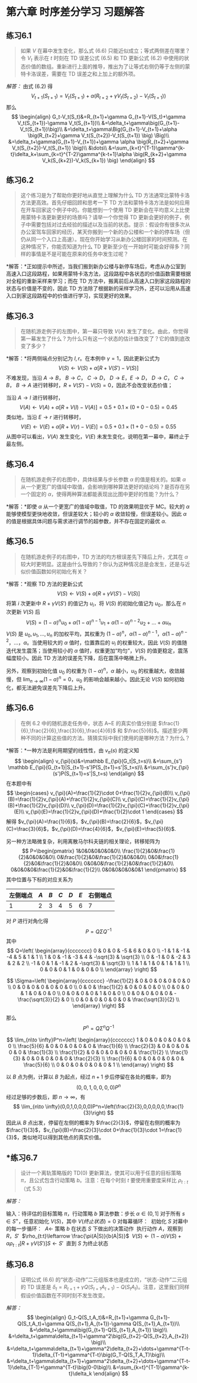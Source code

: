 # 第六章 时序差分学习 习题解答



## 练习6.1

> 如果 $V$ 在幕中发生变化，那么式 (6.6) 只能近似成立；等式两侧差在哪里？令 $V_t$ 表示在 $t$ 时刻在 TD 误差公式  (6.5) 和 TD 更新公式 (6.2) 中使用的状态价值的数组。重新进行上面的推导，推出为了让等式右侧仍等于左侧的蒙特卡洛误差，需要在 TD 误差之和上加上的额外项。

*解答：* 由式 (6.2) 得
$$
V_{t+1}(S_{t+1})=V_t(S_{t+1})+\alpha\big(R_{t+2}+\gamma V_t(S_{t+2})-V_t(S_{t+1})\big)
$$
那么
$$
\begin{align}
G_t-V_t(S_t)&=R_{t+1}+\gamma G_{t+1}-V(S_t)+\gamma V_t(S_{t+1})-\gamma V_t(S_{t+1})\\
&=\delta_t+\gamma\big(G_{t+1}-V_t(S_{t+1})\big)\\
&=\delta_t+\gamma\Big(G_{t+1}-V_{t+1}+\alpha \big(R_{t+2}+\gamma V_t(S_{t+2})-V_t(S_{t+1}) \big) \Big)\\
&=\delta_t+\gamma(G_{t+1}-V_{t+1})+\gamma \alpha \big(R_{t+2}+\gamma V_t(S_{t+2})-V_t(S_{t+1}) \big)\\
&\dots\\
&=\sum_{k=t}^{T-1}\gamma^{k-t}\delta_k+\sum_{k=t}^{T-2}\gamma^{k-t+1}\alpha \big(R_{k+2}+\gamma V_k(S_{k+2})-V_k(S_{k+1}) \big)
\end{align}
$$

## 练习6.2

> 这个练习是为了帮助你更好地从直觉上理解为什么 TD 方法通常比蒙特卡洛方法更高效。首先仔细回顾和思考一下 TD 方法和蒙特卡洛方法是如何应用在开车回家这个例子中的。你能想到一个使用 TD 更新会在平均意义上比使用蒙特卡洛更新更好的场景吗？请举一个你觉得 TD 更新会更好的例子，例子中需要包括对过去经验的描述以及当前的状态。提示：假设你有很多次从办公室驾车回家的经历，某天你搬到一个新的办公楼和一个新的停车场（但仍从同一个入口上高速）。现在你开始学习从新办公楼回家的时间预测。在这种情况下，你能否知道为什么 TD 更新至少在一开始时可能会好得多？同样的事情是不是可能在原来的任务中发生过呢？

*解答：*正如提示中所述，当我们搬到新办公楼与新停车场后，考虑从办公室到高速入口这段路程，如果用蒙特卡洛方法，这段路程中各状态的价值函数需要根据对全程的重新采样来学习；而在 TD 方法中，搬离前后从高速入口到家这段路程的状态与价值是不变的，因此 TD 方法除了根据新的采样学习外，还可以沿用从高速入口到家这段路程中的价值进行学习，实现更好的效果。

## 练习6.3

> 在随机游走例子的左图中，第一幕只导致 $V(A)$ 发生了变化。由此，你觉得第一幕发生了什么？为什么只有这一个状态的估计值改变了？它的值到底改变了多少？

*解答：*将两侧端点分别记为 $l,r$。在本例中 $\gamma=1$，因此更新公式为
$$
V(S)\leftarrow V(S)+\alpha[R+V(S')-V(S)]
$$
不难发现，当沿 $A\to B$， $B\to C$， $C\to D$， $D\to E$，$E\to D$， $D\to C$， $C\to B$， $B\to A$ 进行转移时，$R+V(S')-V(S)=0$，因此不会改变状态价值；

当沿 $A\to l$ 进行转移时，
$$
V(A)\leftarrow V(A)+\alpha[R+V(l)-V(A)]=0.5+0.1\times(0+0-0.5)=0.45
$$
类似地，当沿 $E\to r$ 进行转移时，
$$
V(E)\leftarrow V(E)+\alpha[R+V(r)-V(E)]=0.5+0.1\times(1+0-0.5)=0.55
$$
从图中可以看出，$V(A)$ 发生变化，$V(E)$ 未发生变化，说明在第一幕中，幕终止于最左侧。

## 练习6.4

> 在随机游走例子的右图中，具体结果与步长参数 $\alpha$ 的值是相关的。如果 $\alpha$ 从一个更宽广的值域中取值，会影响到哪种算法更好的结论吗？是否存在另一个固定的 $\alpha$，使得两种算法都能表现出比图中更好的性能？为什么？

*解答：*即使 $\alpha$ 从一个更宽广的值域中取值，TD 的效果明显优于 MC。较大的 $\alpha$ 能够使模型更快地收敛，但误差较大；较小的 $\alpha$ 收敛较慢，但误差较小。因此 $\alpha$ 的值是根据具体问题与需求进行调节的超参数，并不存在固定的最优 $\alpha$.

## 练习6.5

> 在随机游走例子的右图中，TD 方法的均方根误差先下降后上升，尤其在 $\alpha$ 较大时更明显。这是由什么导致的？你认为这种情况总是会发生，还是与近似价值函数如何初始化有关？

*解答：*观察 TD 方法的更新公式
$$
V(S)\leftarrow V(S)+\alpha[R+\gamma V(S')-V(S)]
$$
将第 $i$ 次更新中 $R+\gamma V(S')$ 的值记为 $u_i$，将 $V(S)$ 的初始化值记为 $u_0$，那么在 $n$ 次更新 $V(S)$ 后
$$
V(S)=(1-\alpha)^nu_0+\alpha(1-\alpha)^{n-1}u_1+\alpha(1-\alpha)^{n-2}u_2+\dots+\alpha u_n
$$
$V(S)$ 是 $u_0,u_1,\dots,u_n$ 的加权平均，其权重为 $(1-\alpha)^n$，$\alpha(1-\alpha)^{n-1}$，$\alpha(1-\alpha)^{n-2}$，$\dots$，$\alpha$。当使用较大的 $\alpha$ 值时，位置靠后的 $u_i$ 的权重较大，因此 $V(S)$ 的值随迭代发生震荡；当使用较小的 $\alpha$ 值时，权重更加“均匀”，$V(S)$ 的值更稳定，震荡幅度较小。因此 TD 方法的误差先下降，后在震荡中略微上升。

另外，观察到初始化值 $u_0$ 的权重为 $(1-\alpha)^n$，$\alpha$ 越小，$u_0$ 的权重越大，收敛越慢，但 $\lim_{n\to \infty}(1-\alpha)^n=0$，$u_0$ 的影响会越来越小。因此无论 $V(S)$ 如何初始化，都无法避免误差先下降后上升。

## 练习6.6

> 在例 6.2 中的随机游走任务中，状态 A~E 的真实价值分别是 $\frac{1}{6},\frac{2}{6},\frac{3}{6},\frac{4}{6}$ 和 $\frac{5}{6}$。描述至少两种不同的计算这些值的方法。猜猜实际中我们使用的是哪种方法？为什么？

*解答：*一种方法是利用期望的线性性，由 $v_{\pi}(s)$ 的定义知
$$
\begin{align}
v_{\pi}(s)&=\mathbb E_{\pi}(G_t|S_t=s)\\
&=\sum_{s'} \mathbb E_{\pi}(G_{t+1}|S_{t+1}-s')P(S_{t+1}=s'|S_t=s)\\
&=\sum_{s'}v_{\pi}(s')P(S_{t+1}=s'|S_t=s)
\end{align}
$$
在本题中有
$$
\begin{cases}
v_{\pi}(A)=\frac{1}{2}\cdot 0+\frac{1}{2}v_{\pi}(B)\\
v_{\pi}(B)=\frac{1}{2}v_{\pi}(A)+\frac{1}{2}v_{\pi}(C)\\
v_{\pi}(C)=\frac{1}{2}v_{\pi}(B)+\frac{1}{2}v_{\pi}(D)\\
v_{\pi}(D)=\frac{1}{2}v_{\pi}(C)+\frac{1}{2}v_{\pi}(E)\\
v_{\pi}(E)=\frac{1}{2}v_{\pi}(D)+\frac{1}{2}\cdot 1
\end{cases}
$$
解得 $v_{\pi}(A)=\frac{1}{6}$，$v_{\pi}(B)=\frac{2}{6}$，$v_{\pi}(C)=\frac{3}{6}$，$v_{\pi}(D)=\frac{4}{6}$，$v_{\pi}(E)=\frac{5}{6}$.

另一种方法略微复杂，利用离散马尔科夫链的相关理论，转移矩阵为
$$
P=\begin{pmatrix}
1&0&0&0&0&0&0\\
\frac{1}{2}&0&\frac{1}{2}&0&0&0&0\\
0&\frac{1}{2}&0&\frac{1}{2}&0&0&0\\
0&0&\frac{1}{2}&0&\frac{1}{2}&0&0\\
0&0&0&\frac{1}{2}&0&\frac{1}{2}&0\\
0&0&0&0&\frac{1}{2}&0&\frac{1}{2}\\
0&0&0&0&0&0&1
\end{pmatrix}
$$
其中位置与下标的对应关系为

| 左侧端点 | $A$  | $B$  | $C$  | $D$  | $E$  | 右侧端点 |
| -------- | ---- | ---- | ---- | ---- | ---- | -------- |
| 1        | 2    | 3    | 4    | 5    | 6    | 7        |

对 $P$ 进行对角化得
$$
P=Q\Sigma Q^{-1}
$$
其中
$$
Q=\left(
\begin{array}{ccccccc}
 0 & 0 & 0 & -5 & 6 & 0 & 0 \\
 -1 & 1 & -1 & -4 & 5 & 1 & 1 \\
 1 & 0 & -1 & -3 & 4 & -\sqrt{3} & \sqrt{3} \\
 0 & -1 & 0 & -2 & 3 & 2 & 2 \\
 -1 & 0 & 1 & -1 & 2 & -\sqrt{3} & \sqrt{3} \\
 1 & 1 & 1 & 0 & 1 & 1 & 1 \\
 0 & 0 & 0 & 1 & 0 & 0 & 0 \\
\end{array}
\right)
$$

$$
\Sigma=\left(
\begin{array}{ccccccc}
 -\frac{1}{2} & 0 & 0 & 0 & 0 & 0 & 0 \\
 0 & 0 & 0 & 0 & 0 & 0 & 0 \\
 0 & 0 & \frac{1}{2} & 0 & 0 & 0 & 0 \\
 0 & 0 & 0 & 1 & 0 & 0 & 0 \\
 0 & 0 & 0 & 0 & 1 & 0 & 0 \\
 0 & 0 & 0 & 0 & 0 & -\frac{\sqrt{3}}{2} & 0 \\
 0 & 0 & 0 & 0 & 0 & 0 & \frac{\sqrt{3}}{2} \\
\end{array}
\right)
$$

那么
$$
P^n=Q\Sigma^n Q^{-1}
$$

$$
\lim_{n\to \infty}P^n=\left(
\begin{array}{ccccccc}
 1 & 0 & 0 & 0 & 0 & 0 & 0 \\
 \frac{5}{6} & 0 & 0 & 0 & 0 & 0 & \frac{1}{6} \\
 \frac{2}{3} & 0 & 0 & 0 & 0 & 0 & \frac{1}{3} \\
 \frac{1}{2} & 0 & 0 & 0 & 0 & 0 & \frac{1}{2} \\
 \frac{1}{3} & 0 & 0 & 0 & 0 & 0 & \frac{2}{3} \\
 \frac{1}{6} & 0 & 0 & 0 & 0 & 0 & \frac{5}{6} \\
 0 & 0 & 0 & 0 & 0 & 0 & 1 \\
\end{array}
\right)
$$

以 $B$ 点为例，计算以 $B$ 为起点，经过 $n+1$ 步后停留在各处的概率，即为
$$
(0,0,1,0,0,0,0)P^n
$$
经过足够的步数后，即 $n\to \infty$，有
$$
\lim_{n\to \infty}(0,0,1,0,0,0,0)P^n=\left(\frac{2}{3},0,0,0,0,0,\frac{1}{3}\right)
$$
因此从 $B$ 点出发，停留在左侧的概率为 $\frac{2}{3}$，停留在右侧的概率为 $\frac{1}{3}$，$v_{\pi}(B)=\frac{2}{3}\cdot 0+\frac{1}{3}\cdot 1=\frac{1}{3}$，类似地可以得到其他点的真实价值。

## *练习6.7

> 设计一个离轨策略版的 TD(0) 更新算法，使其可以用于任意的目标策略 $\pi$，且公式包含行动策略 $b$。注意：在每个时刻 $t$ 要使用重要度采样比 $\rho_{t:t}$（式 5.3）

*解答：*

输入：待评估的目标策略 $\pi$，行动策略 $b$
算法参数：步长 $\alpha\in(0,1]$
对于所有 $s\in S^+$，任意初始化 $V(S)$，其中 $V(终止状态)=0$
对每幕循环：
​	初始化 $S$
​	对幕中的每一步循环：
​		$A\leftarrow$ 策略 $b$ 在状态 $S$ 下做出的决策动作
​		执行动作 $A$，观察到 $R$，$S'$
​		$\rho_{t:t}\leftarrow \frac{\pi(A|S)}{b(A|S)}$
​		$V(S)\leftarrow (1-\alpha)V(S)+\alpha \rho_{t:t}[R+\gamma V(S')]$
​		$S\leftarrow S'$
​	直到 $S$ 为终止状态

## 练习6.8

> 证明公式 (6.6) 的“状态-动作”二元组版本也是成立的，“状态-动作”二元组的 TD 误差是 $\delta_t=R_{t+1}+\gamma Q(S_{t+1}A_{t+1})-Q(S_t A_t)$。注意，这里我们同样假设价值函数在不同时刻不发生改变。

*解答：*
$$
\begin{align}
G_t-Q(S_t,A_t)&=R_{t+1}+\gamma G_{t+1}-Q(S_t,A_t)+\gamma Q(S_{t+1},A_{t+1})-\gamma Q(S_{t+1},A_{t+1})\\
&=\delta_t+\gamma\big(G_{t+1}-Q(S_{t+1},A_{t+1}) \big)\\
&=\delta_t+\gamma\delta_{t+1}+\gamma^2\big(G_{t+2}-Q(S_{t+2},A_{t+2}) \big)\\
&=\delta_t+\gamma\delta_{t+1}+\gamma^2\delta_{t+2}+\dots+\gamma^{T-t-1}\delta_{T-1}+\gamma^{T-t}\big(G_T-Q(S_T,A_T)\big)\\
&=\delta_t+\gamma\delta_{t+1}+\gamma^2\delta_{t+2}+\dots+\gamma^{T-t-1}\delta_{T-1}+\gamma^{T-t}\big(0-0\big)\\
&=\sum_{k=t}^{T-1}\gamma^{k-t}\delta_k
\end{align}
$$
